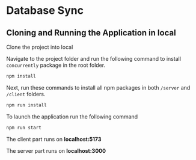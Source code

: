# Database Sync

## Cloning and Running the Application in local

Clone the project into local

Navigate to the project folder and run the following command to install `concurrently` package in the root folder.
```bash
npm install
```

Next, run these commands to install all npm packages in both `/server` and `/client` folders. 
```bash
npm run install
```

To launch the application run the following command

```bash
npm run start
```

The client part runs on **localhost:5173**

The server part runs on **localhost:3000**